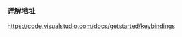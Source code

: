 ### [详解地址](https://code.visualstudio.com/docs/getstarted/keybindings)

https://code.visualstudio.com/docs/getstarted/keybindings
